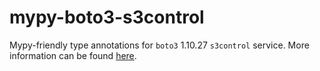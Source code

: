 # mypy-boto3-s3control

Mypy-friendly type annotations for `boto3` 1.10.27 `s3control` service.
More information can be found [here](https://github.com/vemel/mypy_boto3).
